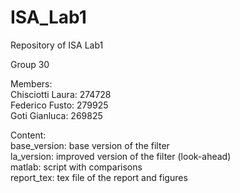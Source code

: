 # ISA_Lab1
Repository of ISA Lab1

Group 30

Members:\
Chisciotti Laura: 274728\
Federico Fusto: 279925\
Goti Gianluca: 269825

Content:\
base_version: base version of the filter\
la_version: improved version of the filter (look-ahead)\
matlab: script with comparisons\
report_tex: tex file of the report and figures
